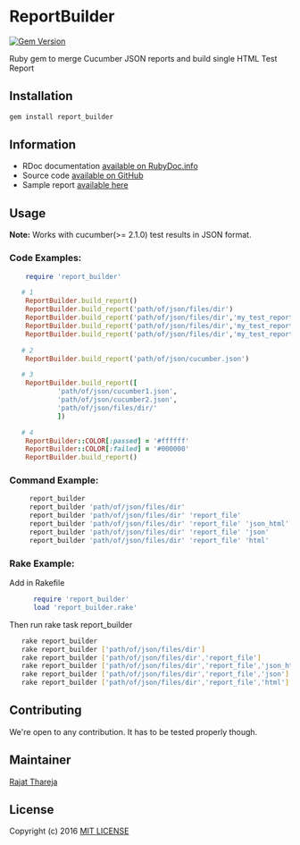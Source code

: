 # ReportBuilder
[![Gem Version](https://badge.fury.io/rb/report_builder.svg)](https://badge.fury.io/rb/report_builder)

Ruby gem to merge Cucumber JSON reports and build single HTML Test Report

## Installation

```bash
gem install report_builder
```

## Information

* RDoc documentation [available on RubyDoc.info](http://www.rubydoc.info/gems/report_builder)
* Source code [available on GitHub](http://github.com/rajatthareja/ReportBuilder)
* Sample report [available here](http://www.rajatthareja.com/reportbuilder/sample.html)

## Usage

**Note:** Works with cucumber(>= 2.1.0) test results in JSON format.

### Code Examples:

```ruby
    require 'report_builder'

   # 1
    ReportBuilder.build_report()
    ReportBuilder.build_report('path/of/json/files/dir')
    ReportBuilder.build_report('path/of/json/files/dir','my_test_report_name','json_html')
    ReportBuilder.build_report('path/of/json/files/dir','my_test_report_name','json')
    ReportBuilder.build_report('path/of/json/files/dir','my_test_report_name','html')

   # 2
    ReportBuilder.build_report('path/of/json/cucumber.json')

   # 3
    ReportBuilder.build_report([
            'path/of/json/cucumber1.json',
            'path/of/json/cucumber2.json',
            'path/of/json/files/dir/'
            ])

   # 4
    ReportBuilder::COLOR[:passed] = '#ffffff'
    ReportBuilder::COLOR[:failed] = '#000000'
    ReportBuilder.build_report()
```

### Command Example:

```bash
     report_builder
     report_builder 'path/of/json/files/dir'
     report_builder 'path/of/json/files/dir' 'report_file'
     report_builder 'path/of/json/files/dir' 'report_file' 'json_html'
     report_builder 'path/of/json/files/dir' 'report_file' 'json'
     report_builder 'path/of/json/files/dir' 'report_file' 'html'
```

### Rake Example:

Add in Rakefile
```ruby
      require 'report_builder'
      load 'report_builder.rake'
```
Then run rake task report_builder

```bash
   rake report_builder
   rake report_builder ['path/of/json/files/dir']
   rake report_builder ['path/of/json/files/dir','report_file']
   rake report_builder ['path/of/json/files/dir','report_file','json_html']
   rake report_builder ['path/of/json/files/dir','report_file','json']
   rake report_builder ['path/of/json/files/dir','report_file','html']
```

## Contributing

We're open to any contribution. It has to be tested properly though.

## Maintainer

[Rajat Thareja](http://www.rajatthareja.com)

## License

Copyright (c) 2016 [MIT LICENSE](LICENSE)